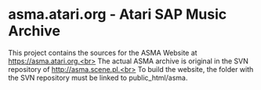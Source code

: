 # asma.atari.org - Atari SAP Music Archive
This project contains the sources for the ASMA Website at https://asma.atari.org.<br>
The actual ASMA archive is original in the SVN repository of http://asma.scene.pl.<br>
To build the website, the folder with the SVN repository must be linked to public_html/asma.<br>

